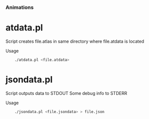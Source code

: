 ### Animations

# atdata.pl

Script creates file.atlas in same directory where file.atdata is located

Usage
```sh
	./atdata.pl <file.atdata>
```

# jsondata.pl

Script outputs data to STDOUT
Some debug info to STDERR

Usage
```sh
	./jsondata.pl <file.jsondata> > file.json
```
